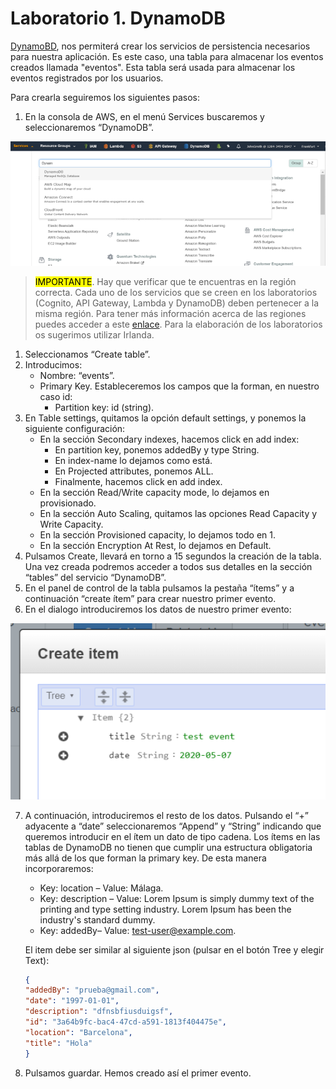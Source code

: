 # Laboratorio 1. DynamoDB

[DynamoBD](https://docs.aws.amazon.com/es_es/dynamodb/?id=docs_gateway), nos permiterá crear los servicios de persistencia necesarios para nuestra aplicación. Es este caso, una tabla para almacenar los eventos creados llamada "eventos". Esta tabla será usada para almacenar los eventos registrados por los usuarios. 

Para crearla seguiremos los siguientes pasos:

1. En la consola de AWS, en el menú Services buscaremos y seleccionaremos “DynamoDB”.

<p align="center">
    <img src="resources/Picture1.png"/>
</p>

> <mark>IMPORTANTE</mark>. Hay que verificar que te encuentras en la región correcta. Cada uno de los servicios que se creen en los laboratorios (Cognito, API Gateway, Lambda y DynamoDB) deben pertenecer a la misma región. Para tener más información acerca de las regiones puedes acceder a este [enlace](https://docs.aws.amazon.com/es_es/AWSEC2/latest/UserGuide/using-regions-availability-zones.html). Para la elaboración de los laboratorios os sugerimos utilizar Irlanda.

1. Seleccionamos “Create table”.
2. Introducimos:
   * Nombre: “events”.
   * Primary Key. Estableceremos los campos que la forman, en nuestro caso id:
     * Partition key: id (string).
  3. En Table settings, quitamos la opción default settings, y ponemos la siguiente configuración:
      * En la sección Secondary indexes, hacemos click en add index:
        * En partition key, ponemos addedBy y type String.
        *  En index-name lo dejamos como está.
        *  En Projected attributes, ponemos ALL.
        *  Finalmente, hacemos click en add index.
     *  En la sección Read/Write capacity mode, lo dejamos en provisionado.
     *  En la sección Auto Scaling, quitamos las opciones Read Capacity y Write Capacity.
     *  En la sección Provisioned capacity, lo dejamos todo en 1.
     *  En la sección Encryption At Rest, lo dejamos en Default.
4. Pulsamos Create, llevará en torno a 15 segundos la creación de la tabla. Una vez creada podremos acceder a todos sus detalles en la sección “tables” del servicio “DynamoDB”.
5. En el panel de control de la tabla pulsamos la pestaña “ítems” y a continuación “create ítem” para crear nuestro primer evento.
6. En el dialogo introduciremos los datos de nuestro primer evento:

<p align="center">
    <img src="resources/Picture2.png"/>
</p>

7. A continuación, introduciremos el resto de los datos. Pulsando el “+” adyacente a “date” seleccionaremos “Append” y “String” indicando que queremos introducir en el ítem un dato de tipo cadena. Los ítems en las tablas de DynamoDB no tienen que cumplir una estructura obligatoria más allá de los que forman la primary key. De esta manera incorporaremos:
   * Key: location – Value: Málaga.
   * Key: description – Value: Lorem Ipsum is simply dummy text of the printing and type setting industry. Lorem Ipsum has been the industry's standard dummy.
   * Key: addedBy– Value: test-user@example.com.
  
   El item debe ser similar al siguiente json (pulsar en el botón Tree y elegir Text):

      ```json
      {
      "addedBy": "prueba@gmail.com",
      "date": "1997-01-01",
      "description": "dfnsbfiusduigsf",
      "id": "3a64b9fc-bac4-47cd-a591-1813f404475e",
      "location": "Barcelona",
      "title": "Hola"
      }
      ```

8. Pulsamos guardar. Hemos creado así el primer evento.
